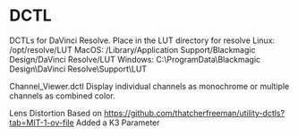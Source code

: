 # DCTL
DCTLs for DaVinci Resolve.
Place in the LUT directory for resolve 
Linux: /opt/resolve/LUT
MacOS: /Library/Application Support/Blackmagic Design/DaVinci Resolve/LUT
Windows: C:\ProgramData\Blackmagic Design\DaVinci Resolve\Support\LUT

Channel_Viewer.dctl
Display individual channels as monochrome or multiple channels as combined color.

Lens Distortion
Based on https://github.com/thatcherfreeman/utility-dctls?tab=MIT-1-ov-file
Added a K3 Parameter 
